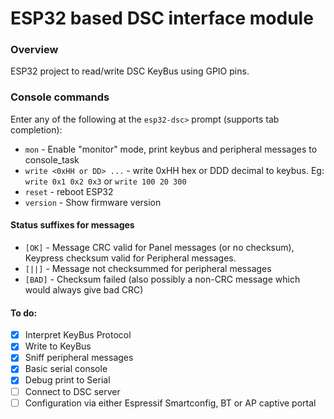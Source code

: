 # ESP32 based DSC interface module
### Overview
ESP32 project to read/write DSC KeyBus using GPIO pins.

### Console commands
Enter any of the following at the `esp32-dsc>` prompt (supports tab completion):

- ```mon``` - Enable "monitor" mode, print keybus and peripheral messages to console_task
- ```write <0xHH or DD> ...``` - write 0xHH hex or DDD decimal to keybus. Eg: ```write 0x1 0x2 0x3``` or ```write 100 20 300```
- ```reset``` - reboot ESP32
- ```version``` - Show firmware version

#### Status suffixes for messages
- ``[OK]``  - Message CRC valid for Panel messages (or no checksum), Keypress checksum valid for Peripheral messages.
- ``[||]``  - Message not checksummed for peripheral messages
- ``[BAD]`` - Checksum failed (also possibly a non-CRC message which would always give bad CRC)

#### To do:
- [x] Interpret KeyBus Protocol
- [x] Write to KeyBus
- [x] Sniff peripheral messages
- [x] Basic serial console
- [x] Debug print to Serial
- [ ] Connect to DSC server
- [ ] Configuration via either Espressif Smartconfig, BT or AP captive portal

